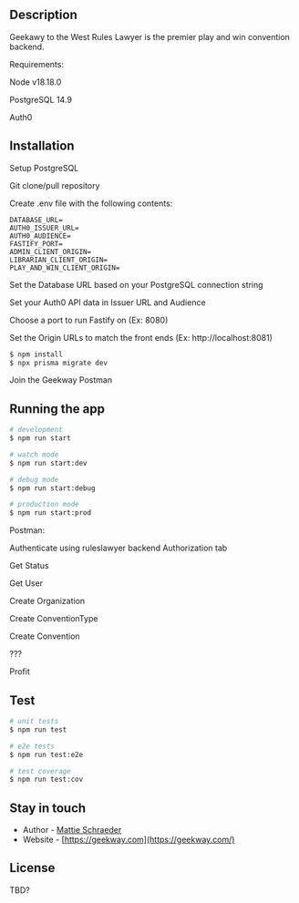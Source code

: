 
## Description

Geekawy to the West Rules Lawyer is the premier play and win convention backend.

Requirements:

  Node v18.18.0

  PostgreSQL 14.9

  Auth0

## Installation

Setup PostgreSQL

Git clone/pull repository

Create .env file with the following contents:

```
DATABASE_URL=
AUTH0_ISSUER_URL=
AUTH0_AUDIENCE=
FASTIFY_PORT=
ADMIN_CLIENT_ORIGIN=
LIBRARIAN_CLIENT_ORIGIN=
PLAY_AND_WIN_CLIENT_ORIGIN=
```

Set the Database URL based on your PostgreSQL connection string

Set your Auth0 API data in Issuer URL and Audience

Choose a port to run Fastify on (Ex: 8080)

Set the Origin URLs to match the front ends (Ex: http://localhost:8081)

```bash
$ npm install
$ npx prisma migrate dev
```

Join the Geekway Postman

## Running the app

```bash
# development
$ npm run start

# watch mode
$ npm run start:dev

# debug mode
$ npm run start:debug

# production mode
$ npm run start:prod
```

Postman:

Authenticate using ruleslawyer backend Authorization tab

Get Status

Get User

Create Organization

Create ConventionType

Create Convention

???

Profit

## Test

```bash
# unit tests
$ npm run test

# e2e tests
$ npm run test:e2e

# test coverage
$ npm run test:cov
```

## Stay in touch

- Author - [Mattie Schraeder](mailto:mattie@geekway.com)
- Website - [https://geekway.com](https://geekway.com/)

## License

TBD?

